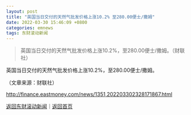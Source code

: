 ```yaml
---
layout: post
title: "英国当日交付的天然气批发价格上涨10.2% 至280.00便士/撒姆"
date: 2022-03-30 15:46:09 +0800
categories: emnews
tags: 东财滚动新闻
---
```

> 英国当日交付的天然气批发价格上涨10.2%，至280.00便士/撒姆。（财联社）

<p>英国当日交付的天然气批发价格上涨10.2%，至280.00便士/撒姆。</p><p class="em_media">（文章来源：财联社）</p>

<http://finance.eastmoney.com/news/1351,202203302328171867.html>

[返回东财滚动新闻](//finews.withounder.com/emnews/)｜[返回首页](//finews.withounder.com/)